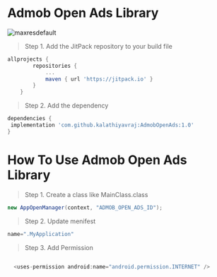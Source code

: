 # Admob Open Ads Library
![maxresdefault](https://user-images.githubusercontent.com/84270801/183752232-d4538469-2cc0-4e91-abb6-8c8ecec44b91.jpg)

> Step 1. Add the JitPack repository to your build file

```gradle
allprojects {
		repositories {
			...
			maven { url 'https://jitpack.io' }
		}
	}
 ```
  
  > Step 2. Add the dependency

  
```gradle
dependencies {
 implementation 'com.github.kalathiyavraj:AdmobOpenAds:1.0'
}
  ```
  # How To Use Admob Open Ads Library
  
  > Step 1. Create a class like MainClass.class
  
  ```gradle
  new AppOpenManager(context, "ADMOB_OPEN_ADS_ID");
  ```
  
 > Step 2. Update menifest
  ```gradle
 name=".MyApplication"
 ```
 
  > Step 3. Add Permission
  ```gradle
  
    <uses-permission android:name="android.permission.INTERNET" />
```
 
